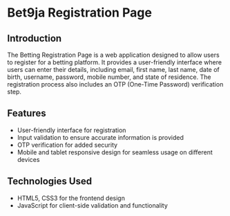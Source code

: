 # Bet9ja Registration Page

## Introduction

The Betting Registration Page is a web application designed to allow users to register for a betting platform. It provides a user-friendly interface where users can enter their details, including email, first name, last name, date of birth, username, password, mobile number, and state of residence. The registration process also includes an OTP (One-Time Password) verification step.

## Features

- User-friendly interface for registration
- Input validation to ensure accurate information is provided
- OTP verification for added security
- Mobile and tablet responsive design for seamless usage on different devices

## Technologies Used

- HTML5, CSS3 for the frontend design
- JavaScript for client-side validation and functionality
